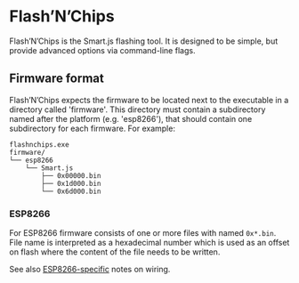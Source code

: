 # Flash’N’Chips

Flash’N’Chips is the Smart.js flashing tool. It is designed to be simple, but
provide advanced options via command-line flags.

## Firmware format

Flash’N’Chips expects the firmware to be located next to the executable in a
directory called 'firmware'. This directory must contain a subdirectory named
after the platform (e.g. 'esp8266'), that should contain one subdirectory for
each firmware. For example:

```
flashnchips.exe
firmware/
└── esp8266
    └── Smart.js
        ├── 0x00000.bin
        ├── 0x1d000.bin
        └── 0x6d000.bin
```

### ESP8266

For ESP8266 firmware consists of one or more files with named `0x*.bin`. File
name is interpreted as a hexadecimal number which is used as an offset on flash
where the content of the file needs to be written.

See also [ESP8266-specific](../platforms/esp8266/flashing.md) notes on wiring.
